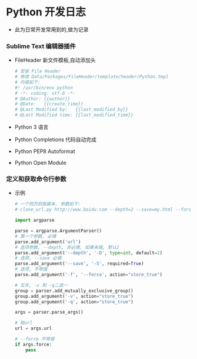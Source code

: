 # Python 开发日志

* 此为日常开发常用到的,做为记录



### Sublime Text 编辑器插件

* FileHeader 新文件模板,自动添加头

  ```python
  # 安装 File Header
  # 修改 Data/Packages/FileHeader/template/header/Python.tmpl
  # 内容如下:
  #! /usr/bin/env python
  # -*- coding: utf-8 -*-
  # @Author: {{author}}
  # @Date:   {{create_time}}
  # @Last Modified by:   {{last_modified_by}}
  # @Last Modified time: {{last_modified_time}}
  ```

* Python 3 语言

* Python Completions 代码自动完成

* Python PEP8 Autoformat

* Python Open Module





### 定义和获取命令行参数

* 示例

  ```python
  # 一个网页抓取脚本, 参数如下:
  # clone_url.py http://www.baidu.com --depth=2 --save=my.html --force
  
  import argparse
  
  parse = argparse.ArgumentParser()
  # 第一个参数, 必填
  parse.add_argument('url')
  # 选项参数, --depth, 非必填, 如果未填, 默认2
  parse.add_argument('--depth', '-D', type=int, default=2)
  # 选项, --save 必填
  parse.add_argument('--save', '-S', required=True)
  # 选项, 不带值
  parse.add_argument('-f', '--force', action="store_true")
  
  # 互斥, -v 和 -q二选一
  group = parser.add_mutually_exclusive_group()
  group.add_argument('-v', action="store_true")
  group.add_argument('-q', action="store_true")
  
  args = parser.parse_args()
  
  # 取url
  url = args.url
  
  # --force 不带值
  if args.force:
      pass
  
  ```




